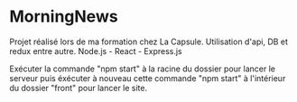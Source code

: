 # MorningNews
Projet réalisé lors de ma formation chez La Capsule. 
Utilisation d'api, DB et redux entre autre. 
Node.js - React - Express.js

Exécuter la commande "npm start" à la racine du dossier pour lancer le serveur puis éxécuter à nouveau cette commande "npm start" à l'intérieur du dossier "front" pour lancer le site.
